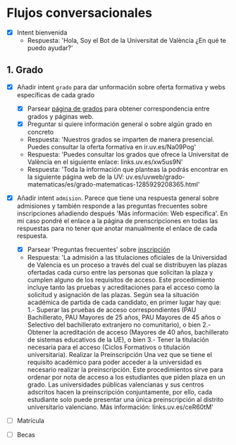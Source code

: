 # Flujos conversacionales

* [x] Intent bienvenida 
  * Respuesta: 'Hola, Soy el Bot de la Universitat de València ¿En qué te puedo ayudar?'

## 1. Grado

* [x] Añadir intent `grado` para dar unformación sobre oferta formativa y webs específicas de cada grado
    * [x] Parsear [página de grados](https://www.uv.es/uvweb/universidad/es/estudios-grado/oferta-grados/oferta-grados-1285846094474.html) para obtener correspondencia entre grados y páginas web.
    * [x] Preguntar si quiere información general o sobre algún grado en concreto
  * Respuesta: 'Nuestros grados se imparten de manera presencial. Puedes consultar la oferta formativa en ir.uv.es/Na09Pog'
  * Respuesta: 'Puedes consultar los grados que ofrece la Universitat de València en el siguiente enlace: links.uv.es/xw5us9N'
  * Respuesta: 'Toda la información que planteas la podrás encontrar en la siguiente página web de la UV: uv.es/uvweb/grado-matematicas/es/grado-matematicas-1285929208365.html'

* [x] Añadir intent `admision`. Parece que tiene una respuesta general sobre admisiones y también responde a las preguntas frecuentes sobre inscripciones añadiendo después 'Más información: Web específica'. En mi caso pondré el enlace a la página de prenscripciones en todas las respuestas para no tener que anotar manualmente el enlace de cada respuesta.
    * [x] Parsear 'Preguntas frecuentes' sobre [inscripción](https://www.uv.es/uvweb/universidad/es/estudios-grado/admision/preguntas-frecuentes-1286095200713.html)
  * Respuesta: 'La admisión a las titulaciones oficiales de la Universidad de Valencia es un proceso a través del cual se distribuyen las plazas ofertadas cada curso entre las personas que solicitan la plaza y cumplen alguno de los requisitos de acceso. Este procedimiento incluye tanto las pruebas y acreditaciones para el acceso como la solicitud y asignación de las plazas.
Según sea la situación académica de partida de cada candidato, en primer lugar hay que:
1.- Superar las pruebas de acceso correspondientes (PAU Bachillerato, PAU Mayores de 25 años, PAU Mayores de 45 años o Selectivo del bachillerato extranjero no comunitario), o bien
2.- Obtener la acreditación de acceso (Mayores de 40 años, bachillerato de sistemas educativos de la UE), o bien
3.- Tener la titulación necesaria para el acceso (Ciclos Formativos o titulación universitaria).
Realizar la Preinscripción
Una vez que se tiene el requisito académico para poder acceder a la universidad es necesario realizar la preinscripción. Este procedimientos sirve para ordenar por nota de acceso a los estudiantes que piden plaza en un grado. Las universidades públicas valencianas y sus centros adscritos hacen la preinscripción conjuntamente, por ello, cada estudiante solo puede presentar una única preinscripción al distrito universitario valenciano.
Más información: links.uv.es/ceR60tM'

* [ ] Matrícula

* [ ] Becas




